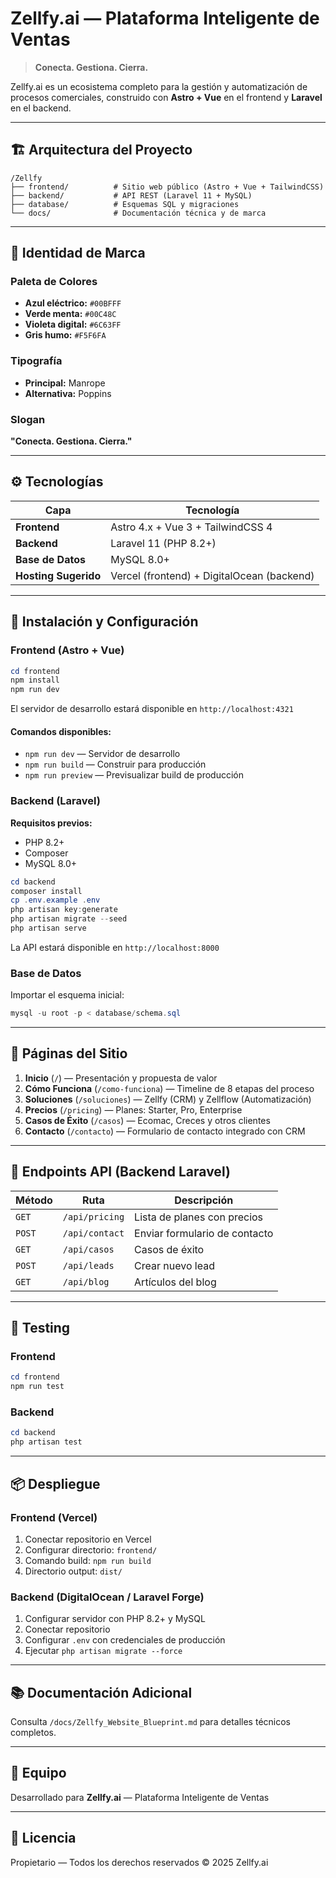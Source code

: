 # Zellfy.ai — Plataforma Inteligente de Ventas

> **Conecta. Gestiona. Cierra.**

Zellfy.ai es un ecosistema completo para la gestión y automatización de procesos comerciales, construido con **Astro + Vue** en el frontend y **Laravel** en el backend.

---

## 🏗️ Arquitectura del Proyecto

```
/Zellfy
├── frontend/          # Sitio web público (Astro + Vue + TailwindCSS)
├── backend/           # API REST (Laravel 11 + MySQL)
├── database/          # Esquemas SQL y migraciones
└── docs/              # Documentación técnica y de marca
```

---

## 🎨 Identidad de Marca

### Paleta de Colores
- **Azul eléctrico:** `#00BFFF`
- **Verde menta:** `#00C48C`
- **Violeta digital:** `#6C63FF`
- **Gris humo:** `#F5F6FA`

### Tipografía
- **Principal:** Manrope
- **Alternativa:** Poppins

### Slogan
**"Conecta. Gestiona. Cierra."**

---

## ⚙️ Tecnologías

| Capa | Tecnología |
|------|------------|
| **Frontend** | Astro 4.x + Vue 3 + TailwindCSS 4 |
| **Backend** | Laravel 11 (PHP 8.2+) |
| **Base de Datos** | MySQL 8.0+ |
| **Hosting Sugerido** | Vercel (frontend) + DigitalOcean (backend) |

---

## 🚀 Instalación y Configuración

### Frontend (Astro + Vue)

```powershell
cd frontend
npm install
npm run dev
```

El servidor de desarrollo estará disponible en `http://localhost:4321`

#### Comandos disponibles:
- `npm run dev` — Servidor de desarrollo
- `npm run build` — Construir para producción
- `npm run preview` — Previsualizar build de producción

### Backend (Laravel)

**Requisitos previos:**
- PHP 8.2+
- Composer
- MySQL 8.0+

```powershell
cd backend
composer install
cp .env.example .env
php artisan key:generate
php artisan migrate --seed
php artisan serve
```

La API estará disponible en `http://localhost:8000`

### Base de Datos

Importar el esquema inicial:

```powershell
mysql -u root -p < database/schema.sql
```

---

## 📄 Páginas del Sitio

1. **Inicio** (`/`) — Presentación y propuesta de valor
2. **Cómo Funciona** (`/como-funciona`) — Timeline de 8 etapas del proceso
3. **Soluciones** (`/soluciones`) — Zellfy (CRM) y Zellflow (Automatización)
4. **Precios** (`/pricing`) — Planes: Starter, Pro, Enterprise
5. **Casos de Éxito** (`/casos`) — Ecomac, Creces y otros clientes
6. **Contacto** (`/contacto`) — Formulario de contacto integrado con CRM

---

## 🔌 Endpoints API (Backend Laravel)

| Método | Ruta | Descripción |
|--------|------|-------------|
| `GET` | `/api/pricing` | Lista de planes con precios |
| `POST` | `/api/contact` | Enviar formulario de contacto |
| `GET` | `/api/casos` | Casos de éxito |
| `POST` | `/api/leads` | Crear nuevo lead |
| `GET` | `/api/blog` | Artículos del blog |

---

## 🧪 Testing

### Frontend
```powershell
cd frontend
npm run test
```

### Backend
```powershell
cd backend
php artisan test
```

---

## 📦 Despliegue

### Frontend (Vercel)
1. Conectar repositorio en Vercel
2. Configurar directorio: `frontend/`
3. Comando build: `npm run build`
4. Directorio output: `dist/`

### Backend (DigitalOcean / Laravel Forge)
1. Configurar servidor con PHP 8.2+ y MySQL
2. Conectar repositorio
3. Configurar `.env` con credenciales de producción
4. Ejecutar `php artisan migrate --force`

---

## 📚 Documentación Adicional

Consulta `/docs/Zellfy_Website_Blueprint.md` para detalles técnicos completos.

---

## 👥 Equipo

Desarrollado para **Zellfy.ai** — Plataforma Inteligente de Ventas

---

## 📄 Licencia

Propietario — Todos los derechos reservados © 2025 Zellfy.ai
